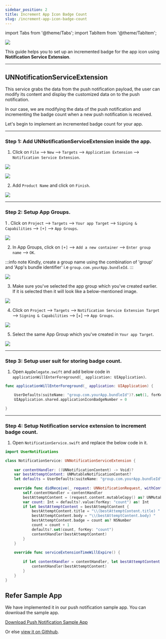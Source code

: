 ```yaml
---
sidebar_position: 2
title: Increment App Icon Badge Count
slug: /increment-app-icon-badge-count
---
```

import Tabs from '@theme/Tabs';
import TabItem from '@theme/TabItem';

![](./assets/1623200442.png)

This guide helps you to set up an incremented badge for the app icon using **Notification Service Extension**.

---

## UNNotificationServiceExtension

This service grabs the data from the push notification payload, the user can modify its content and display the customized data on to the push notification.

In our case, we are modifying the data of the push notification and incrementing the badge count when a new push notification is received.

Let's begin to implement an incremented badge count for your app.

---

### **Step 1: Add UNNotificationServiceExtension inside the app.**

1. Click on `File` --&gt; `New` --&gt; `Targets`  --&gt; `Application Extension` --&gt; `Notification Service Extension`.

![](./assets/1623200442.png)

![](./assets/1623200443.png)

2. Add  `Product Name` and click on `Finish`.

![](./assets/1623200445.png)

---

### **Step 2:  Setup App Groups.**

1 . Click on `Project` --&gt; `Targets` --&gt; `Your app Target`  --&gt; `Signing & Capabilities` --&gt; `[+]` --&gt; `App Groups`.

![](./assets/1623200449.png)

2. In App Groups, click on `[+]` --&gt; `Add a new container` --&gt;  `Enter group name` --&gt; `OK`.

:::info note
 Kindly, create a group name using the combination of 'group' and 'App's bundle identifier' i.e `group.com.yourApp.bundleId`.
:::

![](./assets/1623200455.png)

3. Make sure you've selected the app group which you've created earlier. If it is selected then it will look like a below-mentioned image.

![](./assets/1623200458.png)

4. Click on `Project` --&gt; `Targets` --&gt; `Notification Service Extension Target`  --&gt; `Signing & Capabilities` --&gt; [+] --&gt; `App Groups`.

![](./assets/1623200459.png)

5. Select the same App Group which you've created in  `Your app Target`.

![](./assets/1623200465.png)

---

### Step 3:  Setup user suit for storing badge count.

1. Open `AppDelegate.swift` and add below code in `applicationWillEnterForeground(_ application: UIApplication)`.

<Tabs>
<TabItem value="Swift" label="Swift">

```swift
func applicationWillEnterForeground(_ application: UIApplication) {

    UserDefaults(suiteName: "group.com.yourApp.bundleId")?.set(1, forKey: "count") 
    UIApplication.shared.applicationIconBadgeNumber = 0

}
```
</TabItem>
</Tabs>



---

### Step 4:  Setup Notification service extension to increment badge count.

1. Open `NotificationService.swift` and replace the below code in it.

<Tabs>
<TabItem value="Swift" label="Swift">

```swift
import UserNotifications

class NotificationService: UNNotificationServiceExtension {
    
    var contentHandler: ((UNNotificationContent) -> Void)?
    var bestAttemptContent: UNMutableNotificationContent?
    let defaults = UserDefaults(suiteName: "group.com.yourApp.bundleId")
    
    override func didReceive(_ request: UNNotificationRequest, withContentHandler contentHandler: @escaping (UNNotificationContent) -> Void) {
        self.contentHandler = contentHandler
        bestAttemptContent = (request.content.mutableCopy() as? UNMutableNotificationContent)
        var count: Int = defaults?.value(forKey: "count") as! Int
        if let bestAttemptContent = bestAttemptContent {
            bestAttemptContent.title = "\\(bestAttemptContent.title) "
            bestAttemptContent.body = "\\(bestAttemptContent.body) "
            bestAttemptContent.badge = count as? NSNumber
            count = count + 1
            defaults?.set(count, forKey: "count")
            contentHandler(bestAttemptContent)
        }
    }
    
    override func serviceExtensionTimeWillExpire() {
     
        if let contentHandler = contentHandler, let bestAttemptContent =  bestAttemptContent {
            contentHandler(bestAttemptContent)
        }
    }
}
```
</TabItem>
</Tabs>



## Refer Sample App

We have implemented it in our push notification sample app. You can download the sample app.

<a class="button btn btn-primary" href="https://github.com/cometchat-pro-samples/ios-swift-push-notification-app/archive/master.zip">Download Push Notification Sample App </a>

Or else [view it on Githhub](https://github.com/cometchat/cometchat-push-notification-app-ios).

